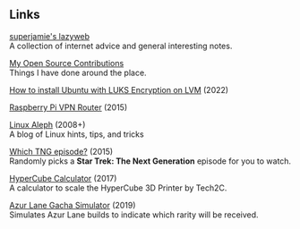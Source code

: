 ## Links

[superjamie's lazyweb](https://github.com/superjamie/lazyweb/wiki)  
A collection of internet advice and general interesting notes.

[My Open Source Contributions](open-source.md)  
Things I have done around the place.

[How to install Ubuntu with LUKS Encryption on LVM](https://gist.github.com/superjamie/d56d8bc3c9261ad603194726e3fef50f) (2022)

[Raspberry Pi VPN Router](https://gist.github.com/superjamie/ac55b6d2c080582a3e64) (2015)

[Linux Aleph](https://linuxaleph.blogspot.com/) (2008+)  
A blog of Linux hints, tips, and tricks

[Which TNG episode?](http://superjamie.github.io/tng) (2015)  
Randomly picks a **Star Trek: The Next Generation** episode for you to watch.

[HyperCube Calculator](http://superjamie.github.io/hypercube) (2017)  
A calculator to scale the HyperCube 3D Printer by Tech2C.

[Azur Lane Gacha Simulator](http://superjamie.github.io/gacha) (2019)  
Simulates Azur Lane builds to indicate which rarity will be received.

